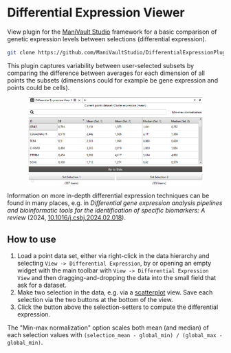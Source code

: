 # Differential Expression Viewer

View plugin for the [ManiVault Studio](https://github.com/ManiVaultStudio/core) framework for a basic comparison of genetic expression levels between selections (differential expression).

```bash
git clone https://github.com/ManiVaultStudio/DifferentialExpressionPlugin.git
```

This plugin captures variability between user-selected subsets by comparing the difference between averages for each dimension of all points the subsets (dimensions could for example be gene expression and points could be cells).

<p align="middle">
    <img src="docs/figs/screenshot.png" align="middle" width="80%" />
</p>

Information on more in-depth differential expression techniques can be found in many places, e.g. in _Differential gene expression analysis pipelines and bioinformatic tools for the identification of specific biomarkers: A review_ (2024, [10.1016/j.csbj.2024.02.018](https://doi.org/10.1016/j.csbj.2024.02.018)).

## How to use

1. Load a point data set, either via right-click in the data hierarchy and selecting `View -> Differential Expression`, by or opening an empty widget with the main toolbar with `View -> Differential Expression View` and then dragging-and-dropping the data into the small field that ask for a dataset.
2. Make two selection in the data, e.g. via a [scatterplot](https://github.com/ManiVaultStudio/Scatterplot) view. Save each selection via the two buttons at the bottom of the view.
3. Click the button above the selection-setters to compute the differential expression.

The "Min-max normalization" option scales both mean (and median) of each selection values with `(selection_mean - global_min) / (global_max - global_min)`.
